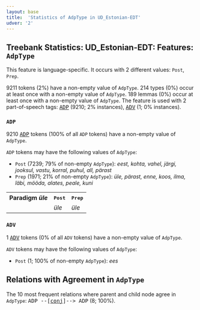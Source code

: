 ```yaml
---
layout: base
title:  'Statistics of AdpType in UD_Estonian-EDT'
udver: '2'
---
```


## Treebank Statistics: UD_Estonian-EDT: Features: `AdpType`

This feature is language-specific.
It occurs with 2 different values: `Post`, `Prep`.

9211 tokens (2%) have a non-empty value of `AdpType`.
214 types (0%) occur at least once with a non-empty value of `AdpType`.
189 lemmas (0%) occur at least once with a non-empty value of `AdpType`.
The feature is used with 2 part-of-speech tags: <tt><a href="et_edt-pos-ADP.html">ADP</a></tt> (9210; 2% instances), <tt><a href="et_edt-pos-ADV.html">ADV</a></tt> (1; 0% instances).

### `ADP`

9210 <tt><a href="et_edt-pos-ADP.html">ADP</a></tt> tokens (100% of all `ADP` tokens) have a non-empty value of `AdpType`.

`ADP` tokens may have the following values of `AdpType`:

* `Post` (7239; 79% of non-empty `AdpType`): <em>eest, kohta, vahel, järgi, jooksul, vastu, korral, puhul, all, pärast</em>
* `Prep` (1971; 21% of non-empty `AdpType`): <em>üle, pärast, enne, koos, ilma, läbi, mööda, alates, peale, kuni</em>

<table>
  <tr><th>Paradigm <i>üle</i></th><th><tt>Post</tt></th><th><tt>Prep</tt></th></tr>
  <tr><td><tt></tt></td><td><em>üle</em></td><td><em>üle</em></td></tr>
</table>

### `ADV`

1 <tt><a href="et_edt-pos-ADV.html">ADV</a></tt> tokens (0% of all `ADV` tokens) have a non-empty value of `AdpType`.

`ADV` tokens may have the following values of `AdpType`:

* `Post` (1; 100% of non-empty `AdpType`): <em>ees</em>

## Relations with Agreement in `AdpType`

The 10 most frequent relations where parent and child node agree in `AdpType`:
<tt>ADP --[<tt><a href="et_edt-dep-conj.html">conj</a></tt>]--> ADP</tt> (8; 100%).

